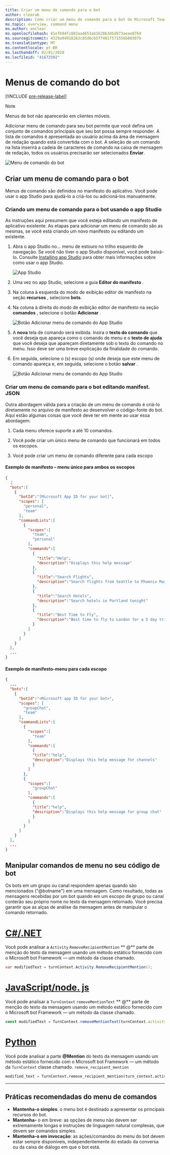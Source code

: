 ```yaml
---
title: Criar um menu de comando para o bot
author: clearab
description: Como criar um menu de comando para o bot do Microsoft Teams
ms.topic: overview, command menu
ms.author: anclear
ms.openlocfilehash: 81efb94fc882aa4653ab162863d5d973aeae87b9
ms.sourcegitcommit: 4329a94918263c85d6c65ff401f571556b80307b
ms.translationtype: MT
ms.contentlocale: pt-BR
ms.lasthandoff: 02/01/2020
ms.locfileid: "41672592"
---
```

# <a name="bot-command-menus"></a>Menus de comando do bot

[!INCLUDE [pre-release-label](~/includes/v4-to-v3-pointer-bots.md)]

> [!Note]
> Menus de bot não aparecerão em clientes móveis.

Adicionar menu de comando para seu bot permite que você defina um conjunto de comandos principais que seu bot possa sempre responder. A lista de comandos é apresentada ao usuário acima da área de mensagem de redação quando está convertida com o bot. A seleção de um comando na lista inserirá a cadeia de caracteres de comando na caixa de mensagem de redação, todos os usuários precisarão ser selecionados **Enviar**.

![Menu de comando do bot](./conversations/media/bot-menu-sample.png)

## <a name="create-a-command-menu-for-your-bot"></a>Criar um menu de comando para o bot

Menus de comando são definidos no manifesto do aplicativo. Você pode usar o app Studio para ajudá-lo a criá-los ou adicioná-los manualmente.

### <a name="creating-a-command-menu-for-your-bot-using-app-studio"></a>Criando um menu de comando para o bot usando o app Studio

As instruções aqui presumem que você esteja editando um manifesto de aplicativo existente. As etapas para adicionar um menu de comando são as mesmas, se você está criando um novo manifesto ou editando um existente.

1. Abra o app Studio no... menu de estouro no trilho esquerdo de navegação. Se você não tiver o app Studio disponível, você pode baixá-lo. Consulte [Installing app Studio](https://aka.ms/teams-app-studio#installing-app-studio) para obter mais informações sobre como usar o app Studio.

    ![App Studio](./conversations/media/AppStudio.png)

2. Uma vez no app Studio, selecione a guia **Editor do manifesto** .

3. Na coluna à esquerda do modo de exibição editor de manifesto na seção **recursos** , selecione **bots**.

4. Na coluna à direita do modo de exibição editor de manifesto na seção **comandos** , selecione o botão **Adicionar** .

    ![Botão Adicionar menu de comando do App Studio](./conversations/media/AppStudio-CommandMenu-Add.png)

5. A **nova** tela de comando será exibida. Insira o **texto do comando** que você deseja que apareça como o comando de menu e o **texto de ajuda** que você deseja que apareçam diretamente sob o texto do comando no menu. Isso deve ser uma breve explicação da finalidade do comando.

6. Em seguida, selecione o (s) escopo (s) onde deseja que este menu de comando apareça e, em seguida, selecione o botão **salvar** .

    ![Botão Adicionar menu de comando do App Studio](./conversations/media/AppStudio-NewCommandMenu.png)

### <a name="creating-a-command-menu-for-your-bot-by-editing-manifestjson"></a>Criar um menu de comando para o bot editando **manifest. JSON**

Outra abordagem válida para a criação de um menu de comando é criá-lo diretamente no arquivo de manifesto ao desenvolver o código-fonte do bot. Aqui estão algumas coisas que você deve ter em mente ao usar essa abordagem:

1. Cada menu oferece suporte a até 10 comandos.

2. Você pode criar um único menu de comando que funcionará em todos os escopos.

3. Você pode criar um menu de comando diferente para cada escopo

#### <a name="manifest-example---single-menu-for-both-scopes"></a>Exemplo de manifesto – menu único para ambos os escopos

```json
{
  ⋮
  "bots":[
    {
      "botId":"[Microsoft App ID for your bot]",
      "scopes": [
        "personal",
        "team"
      ],
      "commandLists":[
        {
          "scopes":[
            "team",
            "personal"
          ],
          "commands":[
            {
              "title":"Help",
              "description":"Displays this help message"
            },
            {
              "title":"Search Flights",
              "description":"Search flights from Seattle to Phoenix May 2-5 departing after 3pm"
            },
            {
              "title":"Search Hotels",
              "description":"Search hotels in Portland tonight"
            },
            {
              "title":"Best Time to Fly",
              "description":"Best time to fly to London for a 5 day trip this summer"
            }
          ]
        }
      ]
    }
  ],
  ...
}
```

#### <a name="manifest-example---menu-for-each-scope"></a>Exemplo de manifesto-menu para cada escopo

```json
{
  ...
  "bots":[
    {
      "botId":"<Microsoft app ID for your bot>",
      "scopes": [
        "groupChat",
        "team"
      ],
      "commandLists":[
        {
          "scopes":[
            "team"
          ],
          "commands":[
            {
            "title":"help",
            "description":"Displays this help message for channels"
            }
          ]
        },
        {
          "scopes":[
            "groupChat"
          ],
          "commands":[
            {
            "title":"help",
            "description":"Displays this help message for group chat"
            }
          ]
        }
      ]
    }
  ],
  ...
}
```

## <a name="handling-menu-commands-in-your-bot-code"></a>Manipular comandos de menu no seu código de bot

Os bots em um grupo ou canal respondem apenas quando são mencionados ("@botname") em uma mensagem. Como resultado, todas as mensagens recebidas por um bot quando em um escopo de grupo ou canal conterão seu próprio nome no texto da mensagem retornado. Você precisa garantir que as alças de análise da mensagem antes de manipular o comando retornado.

# <a name="cnettabdotnet"></a>[C#/.NET](#tab/dotnet)

Você pode analisar a `Activity` `RemoveRecipientMention` ** \@** parte de menção do texto da mensagem usando um método estático fornecido com o Microsoft bot Framework — um método da classe chamado.

```csharp
var modifiedText = turnContext.Activity.RemoveRecipientMention();
```

# <a name="javascriptnodejstabjavascript"></a>[JavaScript/node. js](#tab/javascript)

Você pode analisar a `TurnContext` `removeMentionText` ** \@** parte de menção do texto da mensagem usando um método estático fornecido com o Microsoft bot Framework — um método da classe chamado.

```javascript
const modifiedText = TurnContext.removeMentionText(turnContext.activity, turnContext.activity.recipient.id);
```

# <a name="pythontabpython"></a>[Python](#tab/python)


Você pode analisar a parte **@Mention** do texto da mensagem usando um método estático fornecido com o Microsoft bot Framework — um método da `TurnContext` classe chamado. `remove_recipient_mention`

```python
modified_text = TurnContext.remove_recipient_mention(turn_context.activity)
```

* * *

## <a name="command-menu-best-practices"></a>Práticas recomendadas do menu de comandos

* **Mantenha-o simples**: o menu bot é destinado a apresentar os principais recursos do bot.
* **Mantenha-** o em breve: as opções de menu não devem ser extremamente longas e instruções de linguagem natural complexas, que devem ser comandos simples.
* **Mantenha-o em invocação**: as ações/comandos do menu do bot devem estar sempre disponíveis, independentemente do estado da conversa ou da caixa de diálogo em que o bot está.
